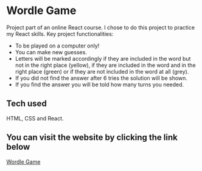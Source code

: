 # Wordle Game

Project part of an online React course. I chose to do this project to practice my React skills. Key project functionalities:

  - To be played on a computer only!
  - You can make new guesses.
  - Letters will be marked accordingly if they are included in the word but not in the right place (yellow), if they are included in the word and in the right place (green) or if they are not included in the word at all (grey).
  - If you did not find the answer after 6 tries the solution will be shown.
  - If you find the answer you will be told how many turns you needed.

## Tech used

HTML, CSS and React.

## You can visit the website by clicking the link below

[Wordle Game](https://wordle-react-project.netlify.app/)
